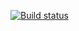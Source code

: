 [![Build status](https://ci.appveyor.com/api/projects/status/0dhlqrcd3t5q3tip?svg=true)](https://ci.appveyor.com/project/IraDol/qaselenium1-610v2)
